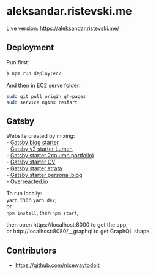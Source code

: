 # aleksandar.ristevski.me

Live version:
https://aleksandar.ristevski.me/

## Deployment
Run first:
```bash
$ npm run deploy:ec2
```
And then in EC2 serve folder:
```bash
sudo git pull origin gh-pages
sudo service nginx restart
```
## Gatsby
Website created by mixing:  
    - [Gatsby blog starter](https://github.com/gatsbyjs/gatsby-starter-blog)  
    - [Gatsby v2 starter Lumen](https://github.com/GatsbyCentral/gatsby-v2-starter-lumen)  
    - [Gatsby starter 2column portfolio)](https://github.com/praagyajoshi/gatsby-starter-2column-portfolio)  
    - [Gatsby starter CV](https://github.com/santosfrancisco/gatsby-starter-cv)  
    - [Gatsby starter strata](https://github.com/codebushi/gatsby-starter-strata)  
    - [Gatsby starter personal blog](https://github.com/greglobinski/gatsby-starter-personal-blog)  
    - [Overreacted.io](https://github.com/gaearon/overreacted.io)  

To run locally:  
    `yarn`, then `yarn dev`,  
or   
    `npm install`, then `npm start`,   

then open https://localhost:8000 to get the app,  
or http://localhost:8080/__graphql to get GraphQL shape

## Contributors
* https://github.com/nicewaytodoit
